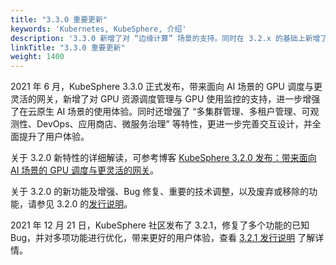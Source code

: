 ```yaml
---
title: "3.3.0 重要更新"
keywords: 'Kubernetes, KubeSphere, 介绍'
description: '3.3.0 新增了对 “边缘计算” 场景的支持。同时在 3.2.x 的基础上新增了计量计费，让基础设施的运营成本更清晰，并进一步优化了在 “多云、多集群、多团队、多租户” 等应用场景下的使用体验'
linkTitle: "3.3.0 重要更新"
weight: 1400
---
```


2021 年 6 月，KubeSphere 3.3.0 正式发布，带来面向 AI 场景的 GPU 调度与更灵活的网关，新增了对 GPU 资源调度管理与 GPU 使用监控的支持，进一步增强了在云原生 AI 场景的使用体验。同时还增强了 “多集群管理、多租户管理、可观测性、DevOps、应用商店、微服务治理” 等特性，更进一步完善交互设计，并全面提升了用户体验。

关于 3.2.0 新特性的详细解读，可参考博客 [KubeSphere 3.2.0 发布：带来面向 AI 场景的 GPU 调度与更灵活的网关](../../../blogs/kubesphere-3.2.0-ga-announcement/)。

关于 3.2.0 的新功能及增强、Bug 修复、重要的技术调整，以及废弃或移除的功能，请参见 3.2.0 的[发行说明](../../release/release-v320/)。

2021 年 12 月 21 日，KubeSphere 社区发布了 3.2.1，修复了多个功能的已知 Bug，并对多项功能进行优化，带来更好的用户体验，查看 [3.2.1 发行说明](../../release/release-v320/) 了解详情。